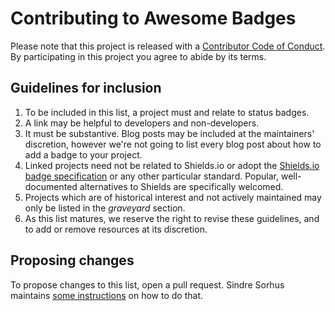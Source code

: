 # Contributing to Awesome Badges

Please note that this project is released with a
[Contributor Code of Conduct][code of conduct]. By participating in this project
you agree to abide by its terms.


## Guidelines for inclusion

1. To be included in this list, a project must and relate to status badges.
2. A link may be helpful to developers and non-developers.
3. It must be substantive. Blog posts may be included at the maintainers'
   discretion, however we're not going to list every blog post about how to
   add a badge to your project.
4. Linked projects need not be related to Shields.io or adopt the
   [Shields.io badge specification][] or any other particular standard.
   Popular, well-documented alternatives to Shields are specifically
   welcomed.
5. Projects which are of historical interest and not actively maintained may
   only be listed in the _graveyard_ section.
6. As this list matures, we reserve the right to revise these guidelines,
   and to add or remove resources at its discretion.

[code of conduct]: ./CODE_OF_CONDUCT.md
[Shields.io badge specification]: https://github.com/badges/shields/blob/master/spec/SPECIFICATION.md


## Proposing changes

To propose changes to this list, open a pull request. Sindre Sorhus maintains
[some instructions][instructions] on how to do that.

[instructions]: https://github.com/sindresorhus/awesome/blob/main/contributing.md#adding-something-to-an-awesome-list
